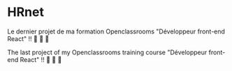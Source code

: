 # HRnet

Le dernier projet de ma formation Openclassrooms "Développeur front-end React" !! :tada: :tada: :tada:

The last project of my Openclassrooms training course "Développeur front-end React" !! :tada: :tada: :tada: